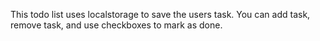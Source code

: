 This todo list uses localstorage to save the users task.
You can add task, remove task, and use checkboxes to mark as done.